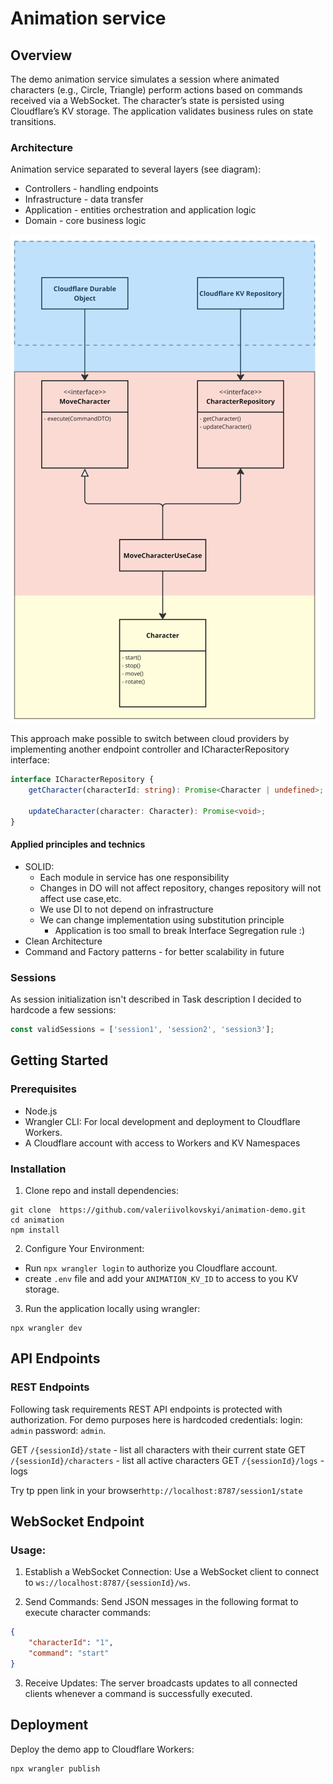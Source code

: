 # Animation service

## Overview

The demo animation service simulates a session where animated characters (e.g., Circle, Triangle)
perform actions based on commands received via a WebSocket. The character’s state is persisted using
Cloudflare’s KV storage. The application validates business rules on state transitions.

### Architecture

Animation service separated to several layers (see diagram):

- Controllers - handling endpoints
- Infrastructure - data transfer
- Application - entities orchestration and application logic
- Domain - core business logic

![Dependency diagram](img_1.png)

This approach make possible to switch between cloud providers by implementing
another endpoint controller and ICharacterRepository interface:

```typescript
interface ICharacterRepository {
	getCharacter(characterId: string): Promise<Character | undefined>;

	updateCharacter(character: Character): Promise<void>;
}
```

#### Applied principles and technics

- SOLID:
	- Each module in service has one responsibility
	- Changes in DO will not affect repository,
	  changes repository will not affect use case,etc.
	- We use DI to not depend on infrastructure
	- We can change implementation using substitution principle
        - Application is too small to break Interface Segregation rule :)
- Clean Architecture
- Command and Factory patterns - for better scalability in future

### Sessions

As session initialization isn't described in Task description I decided to hardcode a few
sessions:

```javascript
const validSessions = ['session1', 'session2', 'session3'];
```

## Getting Started

### Prerequisites

- Node.js
- Wrangler CLI: For local development and deployment to Cloudflare Workers.
- A Cloudflare account with access to Workers and KV Namespaces

### Installation

1. Clone repo and install dependencies:

```
git clone  https://github.com/valeriivolkovskyi/animation-demo.git
cd animation
npm install
```

2. Configure Your Environment:

- Run `npx wrangler login` to authorize you Cloudflare account.
- create `.env` file and add your `ANIMATION_KV_ID` to access to you KV storage.

3. Run the application locally using wrangler:

```
npx wrangler dev
```

## API Endpoints

### REST Endpoints

Following task requirements REST API endpoints is protected with authorization.
For demo purposes here is hardcoded credentials:
login: `admin`
password: `admin`.

GET `/{sessionId}/state` - list all characters with their current state
GET `/{sessionId}/characters` - list all active characters
GET `/{sessionId}/logs` - logs

Try tp ppen link in your browser`http://localhost:8787/session1/state`

## WebSocket Endpoint

### Usage:

1. Establish a WebSocket Connection:
   Use a WebSocket client to connect to `ws://localhost:8787/{sessionId}/ws`.

2. Send Commands:
   Send JSON messages in the following format to execute character commands:

```json
{
	"characterId": "1",
	"command": "start"
}
```

3. Receive Updates:
   The server broadcasts updates to all connected clients whenever a command is successfully executed.

## Deployment

Deploy the demo app to Cloudflare Workers:

```bash
npx wrangler publish
```
